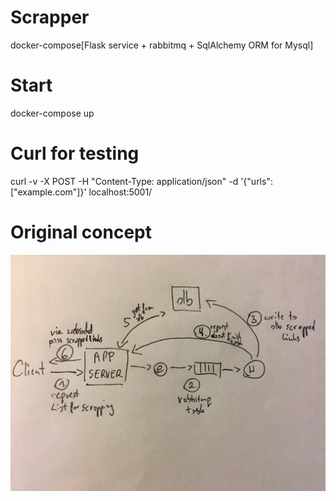 # Scrapper
docker-compose[Flask service + rabbitmq + SqlAlchemy ORM for Mysql]

# Start
docker-compose up

# Curl for testing
curl -v -X POST -H "Content-Type: application/json" -d '{"urls":["example.com"]}' localhost:5001/

# Original concept
![Alt text](schema.jpg?raw=true "schma")
